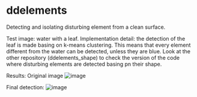 # ddelements
Detecting and isolating disturbing element from a clean surface.

Test image: water with a leaf.
Implementation detail: the detection of the leaf is made basing on k-means clustering. This means that every element different from the water can be detected, unless they are blue.
Look at the other repository (ddelements_shape) to check the version of the code where disturbing elements are detected basing pn their shape.

Results:
Original image
![image](https://user-images.githubusercontent.com/73488839/117808400-1e995500-b25d-11eb-833e-89a7bfe96860.png)

Final detection: 
![image](https://user-images.githubusercontent.com/73488839/117808446-2ce77100-b25d-11eb-9d0e-1769017c6d11.png)
